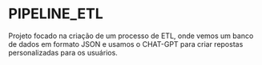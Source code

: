 # PIPELINE_ETL

Projeto focado na criação de um processo de ETL, onde vemos um banco de dados em formato JSON e usamos o CHAT-GPT para criar repostas personalizadas para os usuários.
